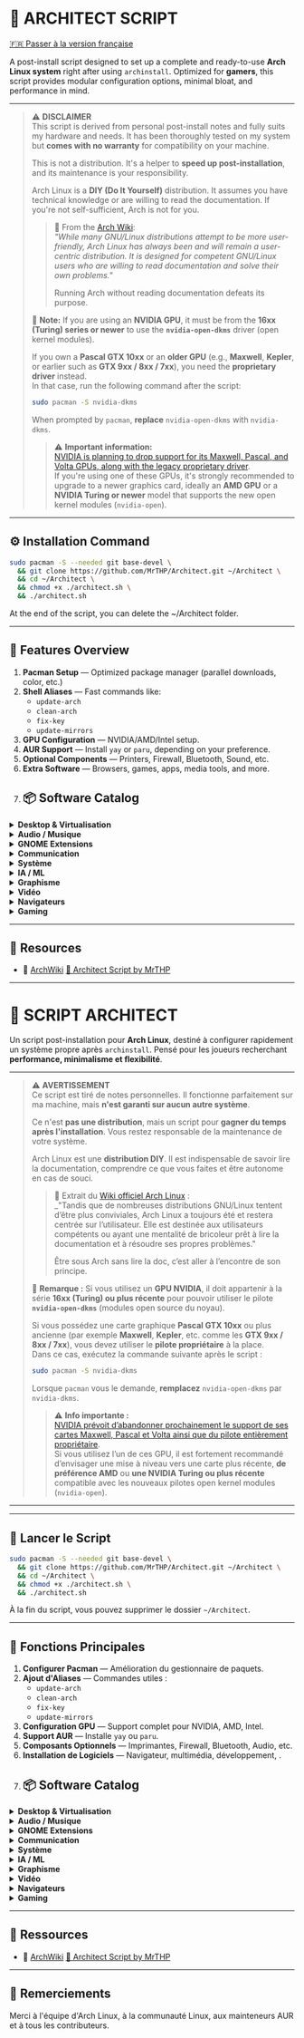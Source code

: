 # 🚀 ARCHITECT SCRIPT

[🇫🇷 Passer à la version française](#script-architect-fr)  


A post-install script designed to set up a complete and ready-to-use **Arch Linux system** right after using `archinstall`. Optimized for **gamers**, this script provides modular configuration options, minimal bloat, and performance in mind.

---

> ⚠️ **DISCLAIMER**  
> This script is derived from personal post-install notes and fully suits my hardware and needs. It has been thoroughly tested on my system but **comes with no warranty** for compatibility on your machine.
>
> This is not a distribution. It's a helper to **speed up post-installation**, and its maintenance is your responsibility.
>
> Arch Linux is a **DIY (Do It Yourself)** distribution. It assumes you have technical knowledge or are willing to read the documentation. If you're not self-sufficient, Arch is not for you.
>
> > 📌 From the [Arch Wiki](https://wiki.archlinux.org/title/Arch_Linux):  
> > _"While many GNU/Linux distributions attempt to be more user-friendly, Arch Linux has always been and will remain a user-centric distribution. It is designed for competent GNU/Linux users who are willing to read documentation and solve their own problems."_  
> >
> > Running Arch without reading documentation defeats its purpose.
> > 
> 🧠 **Note:** If you are using an **NVIDIA GPU**, it must be from the **16xx (Turing) series or newer** to use the **`nvidia-open-dkms`** driver (open kernel modules).  
>  
> If you own a **Pascal GTX 10xx** or an **older GPU** (e.g., **Maxwell**, **Kepler**, or earlier such as **GTX 9xx / 8xx / 7xx**), you need the **proprietary driver** instead.  
> In that case, run the following command after the script:
> ```bash
> sudo pacman -S nvidia-dkms
> ```
> When prompted by `pacman`, **replace** `nvidia-open-dkms` with `nvidia-dkms`.
> > ⚠️ **Important information:**  
> [NVIDIA is planning to drop support for its Maxwell, Pascal, and Volta GPUs, along with the legacy proprietary driver](https://www.phoronix.com/news/Maxwell-Pascal-Volta-Legacy-Near).  
> If you're using one of these GPUs, it's strongly recommended to upgrade to a newer graphics card, ideally an **AMD GPU** or a **NVIDIA Turing or newer** model that supports the new open kernel modules (`nvidia-open`).

---

## ⚙️ Installation Command

```bash
sudo pacman -S --needed git base-devel \
  && git clone https://github.com/MrTHP/Architect.git ~/Architect \
  && cd ~/Architect \
  && chmod +x ./architect.sh \
  && ./architect.sh
```

At the end of the script, you can delete the ~/Architect folder.





---

## 🧩 Features Overview

1. **Pacman Setup** — Optimized package manager (parallel downloads, color, etc.)
2. **Shell Aliases** — Fast commands like:
   - `update-arch`
   - `clean-arch`
   - `fix-key`
   - `update-mirrors`
3. **GPU Configuration** — NVIDIA/AMD/Intel setup.
4. **AUR Support** — Install `yay` or `paru`, depending on your preference.
5. **Optional Components** — Printers, Firewall, Bluetooth, Sound, etc.
6. **Extra Software** — Browsers, games, apps, media tools, and more.
7. ## 📦 Software Catalog
<details>
<summary><strong>Desktop & Virtualisation</strong></summary>

| Logiciel | Paquet(s) |
|----------|-----------|
| LibreOffice (EN) | `libreoffice-fresh` |
| LibreOffice (FR) | `libreoffice-fresh libreoffice-fresh-fr` |
| OnlyOffice | `onlyoffice-bin` |
| GitHub Desktop | `github-desktop-bin` |
| Visual Studio Code | `visual-studio-code-bin` |
| VS Code (OSS) | `code` |
| VirtualBox | `virtualbox virtualbox-host-dkms virtualbox-guest-iso` |
| Virt-Manager | `virt-manager virt-viewer dnsmasq vde2 bridge-utils openbsd-netcat dmidecode libguestfs` |
| GNOME Boxes | `gnome-boxes` |
| CrossOver | `crossover` |
| Proton VPN | `proton-vpn-gtk-app` |
| Proton Pass | `proton-pass-bin` |
| qBittorrent | `qbittorrent` |
</details>

<details>
<summary><strong>Audio / Musique</strong></summary>

| Logiciel | Paquet(s) |
|----------|-----------|
| Audacious | `audacious` |
| FreeTube | `freetube-bin` |
| Strawberry | `strawberry` |
| Spotify | `spotify` |
| Audacity | `audacity` |
</details>

<details>
<summary><strong>GNOME Extensions</strong></summary>

| Extension | Paquet |
|-----------|--------|
| Extension Manager | `extension-manager` |
| Arc Menu | `gnome-shell-extension-arc-menu` |
| Caffeine | `gnome-shell-extension-caffeine` |
| Dash to Panel | `gnome-shell-extension-dash-to-panel` |
| Desktop Icons NG | `gnome-shell-extension-desktop-icons-ng` |
| Vitals | `gnome-shell-extension-vitals` |
| Weather O'Clock | `gnome-shell-extension-weather-oclock` |
</details>

<details>
<summary><strong>Communication</strong></summary>

| Logiciel | Paquet(s) |
|----------|-----------|
| Discord | `discord` |
| Telegram | `telegram-desktop` |
| Element (Matrix) | `element-desktop element-web` |
| NeoChat (Matrix) | `neochat` |
| Vesktop | `vesktop-bin` |
| WebCord | `webcord` |
| VenCord | `vencord` |
| Gqrx SDR | `gqrx rtl-sdr` |
</details>

<details>
<summary><strong>Système</strong></summary>

| Outil | Paquet(s) |
|-------|-----------|
| OpenRGB | `openrgb i2c-tools` |
| OpenRazer | `openrazer-daemon libnotify polychromatic` |
| arch-update + Vim | `arch-update vim` |
| Lact (GPU) | `lact` |
| Octopi | `octopi` |
| Ventoy | `ventoy-bin` |
</details>

<details>
<summary><strong>IA / ML</strong></summary>

| Outil | Paquet(s) |
|-------|-----------|
| Ollama (NVIDIA/CUDA) | `ollama ollama-cuda ollama-docs` |
| Ollama (AMD/ROCm) | `ollama ollama-rocm ollama-docs` |
| Pinokio | `pinokio-bin` |
</details>

<details>
<summary><strong>Graphisme</strong></summary>

| Logiciel | Paquet |
|----------|--------|
| GIMP | `gimp` |
| Krita | `krita` |
| Inkscape | `inkscape` |
| Blender | `blender` |
| Upscayl | `upscayl-bin` |
</details>

<details>
<summary><strong>Vidéo</strong></summary>

| Logiciel | Paquet |
|----------|--------|
| DaVinci Resolve | `davinci-resolve` |
| DaVinci Resolve Studio | `davinci-resolve-studio` |
| Kdenlive | `kdenlive` |
| OBS Studio | `obs-studio` |
| VLC | `vlc` |
| MPV | `mpv` |
| Video Downloader | `video-downloader` |
| GPU Screen Recorder | `gpu-screenrecorder` |
| Kazam | `kazam` |
</details>

<details>
<summary><strong>Navigateurs</strong></summary>

| Navigateur | Paquet(s) |
|------------|-----------|
| Firefox (EN) | `firefox` |
| Firefox (FR) | `firefox firefox-i18n-fr` |
| Firefox + uBlock | `firefox-ublock-origin` |
| Brave Stable | `brave-bin` |
| Brave Beta | `brave-beta-bin` |
| LibreWolf | `librewolf-bin` |
| Chromium | `chromium` |
| uBlock Origin (ext) | `ublock-origin` |
| Vivaldi | `vivaldi vivaldi-ffmpeg-codecs` |
| Qutebrowser | `qutebrowser` |
| Google Chrome | `google-chrome` |
| Microsoft Edge | `microsoft-edge-stable-bin` |
| Zen Browser | `zen-browser-bin` |
| Floorp | `floorp-bin` |
| Waterfox | `waterfox` |
| Midori | `midori-bin` |
</details>

<details>
<summary><strong>Gaming</strong></summary>

| Logiciel | Paquet(s) |
|----------|-----------|
| Steam | `steam` |
| Lutris | `lutris wine-staging` |
| Heroic Launcher | `heroic-games-launcher-bin` |
| Prism Launcher | `prismlauncher-qt5 jdk8-openjdk` |
| ProtonUp-Qt | `protonup-qt` |
| GOverlay + MangoHud | `goverlay lib32-mangohud` |
| GameMode | `gamemode lib32-gamemode` |
| ProtonPlus | `protonplus` |
| Proton GE | `proton-ge-custom-bin` |
| PortProton | `portproton` |
| Bottles | `bottles` |
| Ryujinx (Switch) | `ryujinx` |
</details>


---

## 🔗 Resources

- 📖 [ArchWiki](https://wiki.archlinux.org/)
[🧠 Architect Script by MrTHP](https://linktr.ee/mrthp)


---

<a name="script-architect-fr"></a>

# 🚀 SCRIPT ARCHITECT

Un script post-installation pour **Arch Linux**, destiné à configurer rapidement un système propre après `archinstall`. Pensé pour les joueurs recherchant **performance, minimalisme et flexibilité**.

---

> ⚠️ **AVERTISSEMENT**  
> Ce script est tiré de notes personnelles. Il fonctionne parfaitement sur ma machine, mais **n'est garanti sur aucun autre système**.
>
> Ce n'est **pas une distribution**, mais un script pour **gagner du temps après l'installation**. Vous restez responsable de la maintenance de votre système.
>
> Arch Linux est une **distribution DIY**. Il est indispensable de savoir lire la documentation, comprendre ce que vous faites et être autonome en cas de souci.
>
> > 📌 Extrait du [Wiki officiel Arch Linux](https://wiki.archlinux.org/title/Arch_Linux_(Fran%C3%A7ais)) :  
> > _"Tandis que de nombreuses distributions GNU/Linux tentent d’être plus conviviales, Arch Linux a toujours été et restera centrée sur l’utilisateur. Elle est destinée aux utilisateurs compétents ou ayant une mentalité de bricoleur prêt à lire la documentation et à résoudre ses propres problèmes."
> >
> > Être sous Arch sans lire la doc, c’est aller à l’encontre de son principe.
> > 
> 🧠 **Remarque :** Si vous utilisez un **GPU NVIDIA**, il doit appartenir à la série **16xx (Turing) ou plus récente** pour pouvoir utiliser le pilote **`nvidia-open-dkms`** (modules open source du noyau).  
>
> Si vous possédez une carte graphique **Pascal GTX 10xx** ou plus ancienne (par exemple **Maxwell**, **Kepler**, etc. comme les **GTX 9xx / 8xx / 7xx**), vous devez utiliser le **pilote propriétaire** à la place.  
> Dans ce cas, exécutez la commande suivante après le script :
> ```bash
> sudo pacman -S nvidia-dkms
> ```
> Lorsque `pacman` vous le demande, **remplacez** `nvidia-open-dkms` par `nvidia-dkms`.
> > ⚠️ **Info importante :**  
> [NVIDIA prévoit d’abandonner prochainement le support de ses cartes Maxwell, Pascal et Volta ainsi que du pilote entièrement propriétaire](https://www.phoronix.com/news/Maxwell-Pascal-Volta-Legacy-Near).  
> Si vous utilisez l’un de ces GPU, il est fortement recommandé d’envisager une mise à niveau vers une carte plus récente, **de préférence AMD** ou **une NVIDIA Turing ou plus récente** compatible avec les nouveaux pilotes open kernel modules (`nvidia-open`).

---


---

## 🧠 Lancer le Script

```bash
sudo pacman -S --needed git base-devel \
  && git clone https://github.com/MrTHP/Architect.git ~/Architect \
  && cd ~/Architect \
  && chmod +x ./architect.sh \
  && ./architect.sh
```

À la fin du script, vous pouvez supprimer le dossier `~/Architect`.

---

## 🧩 Fonctions Principales

1. **Configurer Pacman** — Amélioration du gestionnaire de paquets.
2. **Ajout d'Aliases** — Commandes utiles :
   - `update-arch`
   - `clean-arch`
   - `fix-key`
   - `update-mirrors`
3. **Configuration GPU** — Support complet pour NVIDIA, AMD, Intel.
4. **Support AUR** — Installe `yay` ou `paru`.
5. **Composants Optionnels** — Imprimantes, Firewall, Bluetooth, Audio, etc.
6. **Installation de Logiciels** — Navigateur, multimédia, développement, .
7. ## 📦 Software Catalog
<details>
<summary><strong>Desktop & Virtualisation</strong></summary>

| Logiciel | Paquet(s) |
|----------|-----------|
| LibreOffice (EN) | `libreoffice-fresh` |
| LibreOffice (FR) | `libreoffice-fresh libreoffice-fresh-fr` |
| OnlyOffice | `onlyoffice-bin` |
| GitHub Desktop | `github-desktop-bin` |
| Visual Studio Code | `visual-studio-code-bin` |
| VS Code (OSS) | `code` |
| VirtualBox | `virtualbox virtualbox-host-dkms virtualbox-guest-iso` |
| Virt-Manager | `virt-manager virt-viewer dnsmasq vde2 bridge-utils openbsd-netcat dmidecode libguestfs` |
| GNOME Boxes | `gnome-boxes` |
| CrossOver | `crossover` |
| Proton VPN | `proton-vpn-gtk-app` |
| Proton Pass | `proton-pass-bin` |
| qBittorrent | `qbittorrent` |
</details>

<details>
<summary><strong>Audio / Musique</strong></summary>

| Logiciel | Paquet(s) |
|----------|-----------|
| Audacious | `audacious` |
| FreeTube | `freetube-bin` |
| Strawberry | `strawberry` |
| Spotify | `spotify` |
| Audacity | `audacity` |
</details>

<details>
<summary><strong>GNOME Extensions</strong></summary>

| Extension | Paquet |
|-----------|--------|
| Extension Manager | `extension-manager` |
| Arc Menu | `gnome-shell-extension-arc-menu` |
| Caffeine | `gnome-shell-extension-caffeine` |
| Dash to Panel | `gnome-shell-extension-dash-to-panel` |
| Desktop Icons NG | `gnome-shell-extension-desktop-icons-ng` |
| Vitals | `gnome-shell-extension-vitals` |
| Weather O'Clock | `gnome-shell-extension-weather-oclock` |
</details>

<details>
<summary><strong>Communication</strong></summary>

| Logiciel | Paquet(s) |
|----------|-----------|
| Discord | `discord` |
| Telegram | `telegram-desktop` |
| Element (Matrix) | `element-desktop element-web` |
| NeoChat (Matrix) | `neochat` |
| Vesktop | `vesktop-bin` |
| WebCord | `webcord` |
| VenCord | `vencord` |
| Gqrx SDR | `gqrx rtl-sdr` |
</details>

<details>
<summary><strong>Système</strong></summary>

| Outil | Paquet(s) |
|-------|-----------|
| OpenRGB | `openrgb i2c-tools` |
| OpenRazer | `openrazer-daemon libnotify polychromatic` |
| arch-update + Vim | `arch-update vim` |
| Lact (GPU) | `lact` |
| Octopi | `octopi` |
| Ventoy | `ventoy-bin` |
</details>

<details>
<summary><strong>IA / ML</strong></summary>

| Outil | Paquet(s) |
|-------|-----------|
| Ollama (NVIDIA/CUDA) | `ollama ollama-cuda ollama-docs` |
| Ollama (AMD/ROCm) | `ollama ollama-rocm ollama-docs` |
| Pinokio | `pinokio-bin` |
</details>

<details>
<summary><strong>Graphisme</strong></summary>

| Logiciel | Paquet |
|----------|--------|
| GIMP | `gimp` |
| Krita | `krita` |
| Inkscape | `inkscape` |
| Blender | `blender` |
| Upscayl | `upscayl-bin` |
</details>

<details>
<summary><strong>Vidéo</strong></summary>

| Logiciel | Paquet |
|----------|--------|
| DaVinci Resolve | `davinci-resolve` |
| DaVinci Resolve Studio | `davinci-resolve-studio` |
| Kdenlive | `kdenlive` |
| OBS Studio | `obs-studio` |
| VLC | `vlc` |
| MPV | `mpv` |
| Video Downloader | `video-downloader` |
| GPU Screen Recorder | `gpu-screenrecorder` |
| Kazam | `kazam` |
</details>

<details>
<summary><strong>Navigateurs</strong></summary>

| Navigateur | Paquet(s) |
|------------|-----------|
| Firefox (EN) | `firefox` |
| Firefox (FR) | `firefox firefox-i18n-fr` |
| Firefox + uBlock | `firefox-ublock-origin` |
| Brave Stable | `brave-bin` |
| Brave Beta | `brave-beta-bin` |
| LibreWolf | `librewolf-bin` |
| Chromium | `chromium` |
| uBlock Origin (ext) | `ublock-origin` |
| Vivaldi | `vivaldi vivaldi-ffmpeg-codecs` |
| Qutebrowser | `qutebrowser` |
| Google Chrome | `google-chrome` |
| Microsoft Edge | `microsoft-edge-stable-bin` |
| Zen Browser | `zen-browser-bin` |
| Floorp | `floorp-bin` |
| Waterfox | `waterfox` |
| Midori | `midori-bin` |
</details>

<details>
<summary><strong>Gaming</strong></summary>

| Logiciel | Paquet(s) |
|----------|-----------|
| Steam | `steam` |
| Lutris | `lutris wine-staging` |
| Heroic Launcher | `heroic-games-launcher-bin` |
| Prism Launcher | `prismlauncher-qt5 jdk8-openjdk` |
| ProtonUp-Qt | `protonup-qt` |
| GOverlay + MangoHud | `goverlay lib32-mangohud` |
| GameMode | `gamemode lib32-gamemode` |
| ProtonPlus | `protonplus` |
| Proton GE | `proton-ge-custom-bin` |
| PortProton | `portproton` |
| Bottles | `bottles` |
| Ryujinx (Switch) | `ryujinx` |
</details>


---

## 🔗 Ressources

- 📖 [ArchWiki](https://wiki.archlinux.org/)
[🧠 Architect Script by MrTHP](https://linktr.ee/mrthp)

---

## 🙏 Remerciements

Merci à l'équipe d'Arch Linux, à la communauté Linux, aux mainteneurs AUR et à tous les contributeurs.
